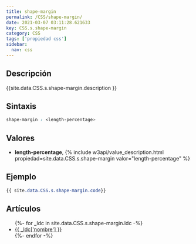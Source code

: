 ```yaml
---
title: shape-margin
permalink: /CSS/shape-margin/
date: 2021-03-07 03:11:28.621633
key: CSS.s.shape-margin
category: CSS
tags: ['propiedad css']
sidebar: 
  nav: css
---
```


## Descripción
{{site.data.CSS.s.shape-margin.description }}

## Sintaxis
~~~css
shape-margin : <length-percentage>
~~~

## Valores
* **length-percentage**,  {% include w3api/value_description.html propiedad=site.data.CSS.s.shape-margin valor="length-percentage" %}

## Ejemplo
~~~css
{{ site.data.CSS.s.shape-margin.code}}
~~~

## Artículos
<ul>
{%- for _ldc in site.data.CSS.s.shape-margin.ldc -%}
   <li>
       <a href="{{_ldc['url'] }}">{{ _ldc['nombre'] }}</a>
   </li>
{%- endfor -%}
</ul>
